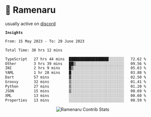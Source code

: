 # 🍜 Ramenaru

usually active on <a href="https://discordapp.com/users/503291004200157185">discord</a> 

**`Insights`**

<!--START_SECTION:waka-->

```txt
From: 15 May 2023 - To: 20 June 2023

Total Time: 38 hrs 12 mins

TypeScript   27 hrs 44 mins  ██████████████████░░░░░░░   72.62 %
Other        3 hrs 39 mins   ██▒░░░░░░░░░░░░░░░░░░░░░░   09.56 %
INI          2 hrs 9 mins    █▒░░░░░░░░░░░░░░░░░░░░░░░   05.63 %
YAML         1 hr 28 mins    █░░░░░░░░░░░░░░░░░░░░░░░░   03.88 %
Dart         57 mins         ▓░░░░░░░░░░░░░░░░░░░░░░░░   02.50 %
Groovy       32 mins         ▒░░░░░░░░░░░░░░░░░░░░░░░░   01.41 %
Python       27 mins         ▒░░░░░░░░░░░░░░░░░░░░░░░░   01.20 %
JSON         15 mins         ▒░░░░░░░░░░░░░░░░░░░░░░░░   00.69 %
XML          13 mins         ░░░░░░░░░░░░░░░░░░░░░░░░░   00.60 %
Properties   13 mins         ░░░░░░░░░░░░░░░░░░░░░░░░░   00.59 %
```

<!--END_SECTION:waka-->

<div style="text-align: center;">
   <img align="center" src="https://github-readme-streak-stats.herokuapp.com/?user=Ramenaru&theme=dark&card_width=520" alt="Ramenaru Contrib Stats" />
</div>



